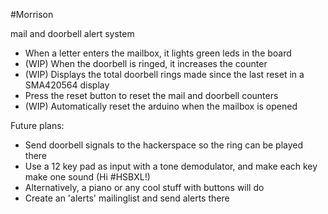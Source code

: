 #Morrison

mail and doorbell alert system

* When a letter enters the mailbox, it lights green leds in the board
* (WIP) When the doorbell is ringed, it increases the counter
* (WIP) Displays the total doorbell rings made since the last reset in a SMA420564 display
* Press the reset button to reset the mail and doorbell counters
* (WIP) Automatically reset the arduino when the mailbox is opened

Future plans:

* Send doorbell signals to the hackerspace so the ring can be played there
* Use a 12 key pad as input with a tone demodulator, and make each key make one sound (Hi #HSBXL!)
* Alternatively, a piano or any cool stuff with buttons will do
* Create an 'alerts' mailinglist and send alerts there

